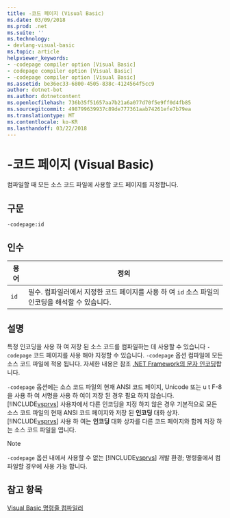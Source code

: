 ```yaml
---
title: -코드 페이지 (Visual Basic)
ms.date: 03/09/2018
ms.prod: .net
ms.suite: ''
ms.technology:
- devlang-visual-basic
ms.topic: article
helpviewer_keywords:
- -codepage compiler option [Visual Basic]
- codepage compiler option [Visual Basic]
- -codepage compiler option [Visual Basic]
ms.assetid: be36ec33-6800-4505-838c-4124564f5cc9
author: dotnet-bot
ms.author: dotnetcontent
ms.openlocfilehash: 736b35f51657aa7b21a6a077d70f5e9ff0d4fb85
ms.sourcegitcommit: 498799639937c89de777361aab74261efe7b79ea
ms.translationtype: MT
ms.contentlocale: ko-KR
ms.lasthandoff: 03/22/2018
---
```

# <a name="-codepage-visual-basic"></a>-코드 페이지 (Visual Basic)
컴파일할 때 모든 소스 코드 파일에 사용할 코드 페이지를 지정합니다.  
  
## <a name="syntax"></a>구문  
  
```  
-codepage:id  
```  
  
## <a name="arguments"></a>인수  
  
|용어|정의|  
|---|---|  
|`id`|필수. 컴파일러에서 지정한 코드 페이지를 사용 하 여 `id` 소스 파일의 인코딩을 해석할 수 있습니다.|  
  
## <a name="remarks"></a>설명  
 특정 인코딩을 사용 하 여 저장 된 소스 코드를 컴파일하는 데 사용할 수 있습니다 `-codepage` 코드 페이지를 사용 해야 지정할 수 있습니다. `-codepage` 옵션 컴파일에 모든 소스 코드 파일에 적용 됩니다. 자세한 내용은 참조 [.NET Framework의 문자 인코딩](http://msdn.microsoft.com/library/bf6d9823-4c2d-48af-b280-919c5af66ae9)합니다.  
  
 `-codepage` 옵션에는 소스 코드 파일의 현재 ANSI 코드 페이지, Unicode 또는 u t F-8을 사용 하 여 서명을 사용 하 여이 저장 된 경우 필요 하지 않습니다. [!INCLUDE[vsprvs](~/includes/vsprvs-md.md)] 사용자에서 다른 인코딩을 지정 하지 않은 경우 기본적으로 모든 소스 코드 파일의 현재 ANSI 코드 페이지와 저장 된 **인코딩** 대화 상자. [!INCLUDE[vsprvs](~/includes/vsprvs-md.md)] 사용 하 여는 **인코딩** 대화 상자를 다른 코드 페이지와 함께 저장 하는 소스 코드 파일을 엽니다.  
  
> [!NOTE]
>  `-codepage` 옵션 내에서 사용할 수 없는 [!INCLUDE[vsprvs](~/includes/vsprvs-md.md)] 개발 환경; 명령줄에서 컴파일할 경우에 사용 가능 합니다.  
  
## <a name="see-also"></a>참고 항목  
 [Visual Basic 명령줄 컴파일러](../../../visual-basic/reference/command-line-compiler/index.md)
